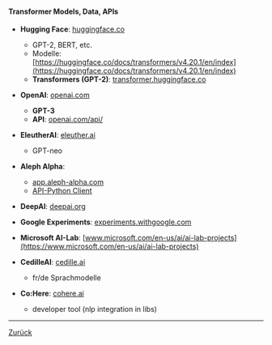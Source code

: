 

#### Transformer Models, Data, APIs

- **Hugging Face**: [huggingface.co](https://huggingface.co/)
	- GPT-2, BERT, etc.
	- Modelle: [https://huggingface.co/docs/transformers/v4.20.1/en/index](https://huggingface.co/docs/transformers/v4.20.1/en/index)
	- **Transformers (GPT-2)**: [transformer.huggingface.co](https://transformer.huggingface.co)
- **OpenAI**: [openai.com](https://openai.com)
	- **GPT-3**
	- **API**: [openai.com/api/](https://openai.com/api/)
- **EleutherAI**: [eleuther.ai](https://www.eleuther.ai/)
	- GPT-neo
- **Aleph Alpha**:
	- [app.aleph-alpha.com](https://app.aleph-alpha.com/)
	- [API-Python Client](https://pypi.org/project/aleph-alpha-client/)
- **DeepAI**: [deepai.org](https://deepai.org)
- **Google Experiments**: [experiments.withgoogle.com](https://experiments.withgoogle.com/)
- **Microsoft AI-Lab**: [www.microsoft.com/en-us/ai/ai-lab-projects](https://www.microsoft.com/en-us/ai/ai-lab-projects)

- **CedilleAI**: [cedille.ai](https://cedille.ai/)
	- fr/de Sprachmodelle
- **Co:Here**: [cohere.ai](https://cohere.ai)
	- developer tool (nlp integration in libs)


<hr>

[Zurück](./README.md)

